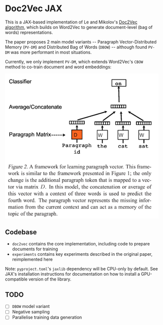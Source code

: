 # Doc2Vec JAX

This is a JAX-based implementation of Le and Mikolov's [Doc2Vec algorithm](https://arxiv.org/abs/1405.4053), which 
builds on Word2Vec to generate document-level (bag of words) representations.

The paper proposes 2 main model variants -- Paragraph Vector-Distributed Memory (`PV-DM`) and Distributed Bag of Words (`DBOW`) -- although found `PV-DM` was more performant in most situations.

Currently, we only implement `PV-DM`, which extends Word2Vec's `CBOW` method to co-train document and word embeddings:

![Doc2Vec PV-DM](resources/pvdm_diagram.png)

## Codebase

- `doc2vec` contains the core implementation, including code to prepare documents for training
- `experiments` contains key experiments described in the original paper, reimplemented here

Note: `pyproject.toml`'s `jaxlib` dependency will be CPU-only by default. See JAX's installation instructions for 
documentation on how to install a GPU-compatible version of the library.

## TODO

- [ ] `DBOW` model variant
- [ ] Negative sampling
- [ ] Parallelise training data generation